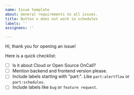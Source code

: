 ```yaml
---
name: Issue template
about: General requirements to all issues.
title: Button x does not work in schedules
labels: ''
assignees: ''

---
```


Hi, thank you for opening an issue!

Here is a quick checklist:
- [ ] Is it about Cloud or Open Source OnCall?
- [ ] Mention backend and frontend version please.
- [ ] Include labels starting with "part:". Like `part:alertflow` or `part:schedules`.
- [ ] Include labels like `bug` or `feature request`.
